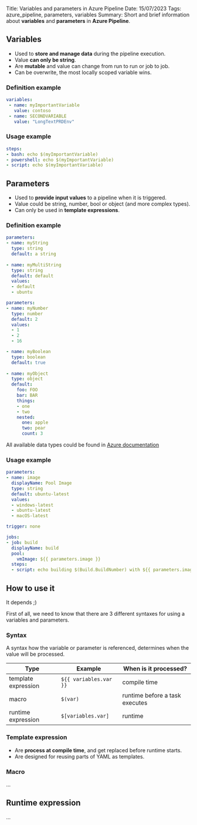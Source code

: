 Title: Variables and parameters in Azure Pipeline
Date: 15/07/2023
Tags: azure_pipeline, parameters, variables
Summary: Short and brief information about **variables** and **parameters** in **Azure Pipeline**.

## Variables

- Used to **store and manage data** during the pipeline execution.
- Value **can only be string**.
- Are **mutable** and value can change from run to run or job to job.
- Can be overwrite, the most locally scoped variable wins.

### Definition example

```yaml
variables:
 - name: myImportantVariable
   value: contoso
 - name: SECONDVARIABLE
   value: "LongTextPRDEnv"
```

### Usage example

```yaml
steps: 
- bash: echo $(myImportantVariable)
- powershell: echo $(myImportantVariable)
- script: echo $(myImportantVariable)
```

## Parameters

- Used to **provide input values** to a pipeline when it is triggered.
- Value could be string, number, bool or object (and more complex types).
- Can only be used in **template expressions**.

### Definition example

```yaml
parameters:
- name: myString
  type: string
  default: a string
  
- name: myMultiString
  type: string
  default: default
  values:
  - default
  - ubuntu
```

```yaml
parameters:
- name: myNumber
  type: number
  default: 2
  values:
  - 1
  - 2
  - 16

- name: myBoolean
  type: boolean
  default: true
  
- name: myObject
  type: object
  default:
    foo: FOO
    bar: BAR
    things:
    - one
    - two
    nested:
      one: apple
      two: pear
      count: 3
```

All available data types could be found in [Azure documentation](https://learn.microsoft.com/en-us/azure/devops/pipelines/process/template-parameters?view=azure-devops#parameter-data-types)

### Usage example

```yaml
parameters:
- name: image
  displayName: Pool Image
  type: string
  default: ubuntu-latest
  values:
  - windows-latest
  - ubuntu-latest
  - macOS-latest

trigger: none

jobs:
- job: build
  displayName: build
  pool: 
    vmImage: ${{ parameters.image }}
  steps:
  - script: echo building $(Build.BuildNumber) with ${{ parameters.image }}
```

##  How to use it

It depends ;) 

First of all, we need to know that there are 3 different syntaxes for using a variables and parameters. 

### Syntax

A syntax how the variable or parameter is referenced, determines when the value will be processed. 

| Type              | Example                | When is it processed?          |
| ------------------- | ---------------------- | ------------------------------ |
| template expression | `${{ variables.var }}` | compile time |
| macro               | `$(var)`               | runtime before a task executes |
| runtime expression  | `$[variables.var]`     | runtime      |

### Template expression

- Are **process at compile time**, and get replaced before runtime starts. 
- Are designed for reusing parts of YAML as templates.

### Macro

...
## Runtime expression

...